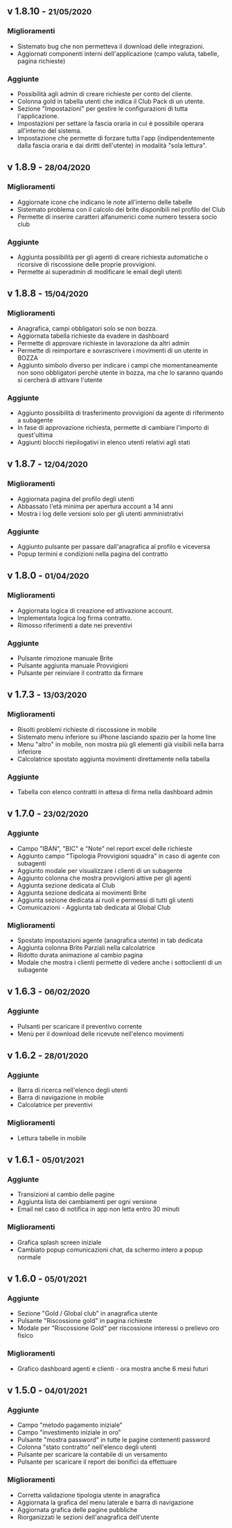 [comment]: <> (## Non ancora rilasciato)

## v 1.8.10 - <small>21/05/2020</small>
### Miglioramenti
- Sistemato bug che non permetteva il download delle integrazioni.
- Aggiornati componenti interni dell'applicazione (campo valuta, tabelle, pagina richieste)

### Aggiunte
- Possibilità agli admin di creare richieste per conto del cliente.
- Colonna gold in tabella utenti che indica il Club Pack di un utente.
- Sezione "Impostazioni" per gestire le configurazioni di tutta l'applicazione.
- Impostazioni per settare la fascia oraria in cui è possibile operara all'interno del sistema.
- Impostazione che permette di forzare tutta l'app (indipendentemente dalla fascia oraria e dai diritti dell'utente) in modalità "sola lettura".

## v 1.8.9 - <small>28/04/2020</small>
### Miglioramenti
- Aggiornate icone che indicano le note all'interno delle tabelle
- Sistemato problema con il calcolo dei brite disponibili nel profilo del Club
- Permette di inserire caratteri alfanumerici come numero tessera socio club 

### Aggiunte
- Aggiunta possibilità per gli agenti di creare richiesta automatiche o ricorsive di riscossione delle proprie provvigioni.
- Permette ai superadmin di modificare le email degli utenti

## v 1.8.8 - <small>15/04/2020</small>
### Miglioramenti
- Anagrafica, campi obbligatori solo se non bozza.
- Aggiornata tabella richieste da evadere in dashboard
- Permette di approvare richieste in lavorazione da altri admin
- Permette di reimportare e sovrascrivere i movimenti di un utente in BOZZA
- Aggiunto simbolo diverso per indicare i campi che momentaneamente non sono obbligatori perchè utente in bozza, ma che
lo saranno quando si cercherà di attivare l'utente

### Aggiunte
- Aggiunto possibilità di trasferimento provvigioni da agente di riferimento a subagente
- In fase di approvazione richiesta, permette di cambiare l'importo di quest'ultima
- Aggiunti blocchi riepilogativi in elenco utenti relativi agli stati

## v 1.8.7 - <small>12/04/2020</small>
### Miglioramenti
- Aggiornata pagina del profilo degli utenti
- Abbassato l'età minima per apertura account a 14 anni
- Mostra i log delle versioni solo per gli utenti amministrativi

### Aggiunte
- Aggiunto pulsante per passare dall'anagrafica al profilo e viceversa
- Popup termini e condizioni nella pagina del contratto

## v 1.8.0 - <small>01/04/2020</small>
### Miglioramenti
- Aggiornata logica di creazione ed attivazione account.
- Implementata logica log firma contratto.
- Rimosso riferimenti a date nei preventivi

### Aggiunte
- Pulsante rimozione manuale Brite
- Pulsante aggiunta manuale Provvigioni
- Pulsante per reinviare il contratto da firmare

## v 1.7.3 - <small>13/03/2020</small>
### Miglioramenti
- Risolti problemi richieste di riscossione in mobile
- Sistemato menu inferiore su iPhone lasciando spazio per la home line
- Menu "altro" in mobile, non mostra più gli elementi già visibili nella barra inferiore
- Calcolatrice spostato aggiunta movimenti direttamente nella tabella

### Aggiunte
- Tabella con elenco contratti in attesa di firma nella dashboard admin

## v 1.7.0 - <small>23/02/2020</small>
### Aggiunte
- Campo "IBAN", "BIC" e "Note" nel report excel delle richieste
- Aggiunto campo "Tipologia Provvigioni squadra" in caso di agente con subagenti
- Aggiunto modale per visualizzare i clienti di un subagente
- Aggiunto colonna che mostra provvigioni attive per gli agenti
- Aggiunta sezione dedicata al Club
- Aggiunta sezione dedicata ai movimenti Brite
- Aggiunta sezione dedicata ai ruoli e permessi di tutti gli utenti
- Comunicazioni - Aggiunta tab dedicata al Global Club

### Miglioramenti
- Spostato impostazioni agente (anagrafica utente) in tab dedicata
- Aggiunta colonna Brite Parziali nella calcolatrice
- Ridotto durata animazione al cambio pagina
- Modale che mostra i clienti permette di vedere anche i sottoclienti di un subagente

## v 1.6.3 - <small>06/02/2020</small>
### Aggiunte
- Pulsanti per scaricare il preventivo corrente
- Menù per il download delle ricevute nell'elenco movimenti

## v 1.6.2 - <small>28/01/2020</small>
### Aggiunte
- Barra di ricerca nell'elenco degli utenti
- Barra di navigazione in mobile
- Calcolatrice per preventivi

### Miglioramenti
- Lettura tabelle in mobile 

## v 1.6.1 - <small>05/01/2021</small>
### Aggiunte
- Transizioni al cambio delle pagine
- Aggiunta lista dei cambiamenti per ogni versione
- Email nel caso di notifica in app non letta entro 30 minuti

### Miglioramenti
- Grafica splash screen iniziale
- Cambiato popup comunicazioni chat, da schermo intero a popup normale

## v 1.6.0 - <small>05/01/2021</small>
### Aggiunte
- Sezione "Gold / Global club" in anagrafica utente
- Pulsante "Riscossione gold" in pagina richieste
- Modale per "Riscossione Gold" per riscossione interessi o prelievo oro fisico

### Miglioramenti
- Grafico dashboard agenti e clienti - ora mostra anche 6 mesi futuri 

## v 1.5.0 - <small>04/01/2021</small>
### Aggiunte
- Campo "metodo pagamento iniziale"
- Campo "investimento iniziale in oro"
- Pulsante "mostra password" in tutte le pagine contenenti password
- Colonna "stato contratto" nell'elenco degli utenti
- Pulsante per scaricare la contabile di un versamento
- Pulsante per scaricare il report dei bonifici da effettuare

### Miglioramenti
- Corretta validazione tipologia utente in anagrafica
- Aggiornata la grafica del menu laterale e barra di navigazione
- Aggiornata grafica delle pagine pubbliche
- Riorganizzati le sezioni dell'anagrafica dell'utente

[comment]: <> (### Rimozioni)
